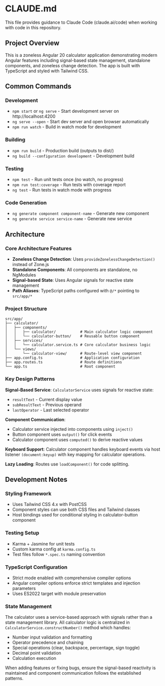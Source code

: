 # CLAUDE.md

This file provides guidance to Claude Code (claude.ai/code) when working with code in this repository.

## Project Overview

This is a zoneless Angular 20 calculator application demonstrating modern Angular features including signal-based state management, standalone components, and zoneless change detection. The app is built with TypeScript and styled with Tailwind CSS.

## Common Commands

### Development
- `npm start` or `ng serve` - Start development server on http://localhost:4200
- `ng serve --open` - Start dev server and open browser automatically
- `npm run watch` - Build in watch mode for development

### Building
- `npm run build` - Production build (outputs to dist/)
- `ng build --configuration development` - Development build

### Testing
- `npm test` - Run unit tests once (no watch, no progress)
- `npm run test:coverage` - Run tests with coverage report
- `ng test` - Run tests in watch mode with progress

### Code Generation
- `ng generate component component-name` - Generate new component
- `ng generate service service-name` - Generate new service

## Architecture

### Core Architecture Features
- **Zoneless Change Detection**: Uses `provideZonelessChangeDetection()` instead of Zone.js
- **Standalone Components**: All components are standalone, no NgModules
- **Signal-based State**: Uses Angular signals for reactive state management
- **Path Aliases**: TypeScript paths configured with `@/*` pointing to `src/app/*`

### Project Structure
```
src/app/
├── calculator/
│   ├── components/
│   │   ├── calculator/           # Main calculator logic component
│   │   └── calculator-button/    # Reusable button component
│   ├── services/
│   │   └── calculator.service.ts # Core calculator business logic
│   └── views/
│       └── calculator-view/      # Route-level view component
├── app.config.ts                 # Application configuration
├── app.routes.ts                 # Route definitions
└── app.ts                        # Root component
```

### Key Design Patterns

**Signal-Based Service**: `CalculatorService` uses signals for reactive state:
- `resultText` - Current display value
- `subResultText` - Previous operand 
- `lastOperator` - Last selected operator

**Component Communication**: 
- Calculator service injected into components using `inject()`
- Button component uses `output()` for click events
- Calculator component uses `computed()` to derive reactive values

**Keyboard Support**: Calculator component handles keyboard events via host listener `(document:keyup)` with key mapping for calculator operations.

**Lazy Loading**: Routes use `loadComponent()` for code splitting.

## Development Notes

### Styling Framework
- Uses Tailwind CSS 4.x with PostCSS
- Component styles can use both CSS files and Tailwind classes
- Host bindings used for conditional styling in calculator-button component

### Testing Setup
- Karma + Jasmine for unit tests
- Custom karma config at `karma.config.ts`
- Test files follow `*.spec.ts` naming convention

### TypeScript Configuration
- Strict mode enabled with comprehensive compiler options
- Angular compiler options enforce strict templates and injection parameters
- Uses ES2022 target with module preservation

### State Management
The calculator uses a service-based approach with signals rather than a state management library. All calculator logic is centralized in `CalculatorService.constructNumber()` method which handles:
- Number input validation and formatting
- Operator precedence and chaining
- Special operations (clear, backspace, percentage, sign toggle)
- Decimal point validation
- Calculation execution

When adding features or fixing bugs, ensure the signal-based reactivity is maintained and component communication follows the established patterns.